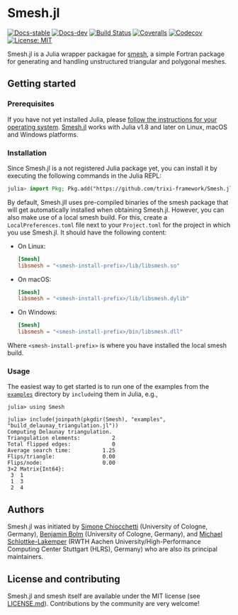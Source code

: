 # Smesh.jl

[![Docs-stable](https://img.shields.io/badge/docs-stable-blue.svg)](https://trixi-framework.github.io/Smesh.jl/stable)
[![Docs-dev](https://img.shields.io/badge/docs-dev-blue.svg)](https://trixi-framework.github.io/Smesh.jl/dev)
[![Build Status](https://github.com/trixi-framework/Smesh.jl/workflows/CI/badge.svg)](https://github.com/trixi-framework/Smesh.jl/actions?query=workflow%3ACI)
[![Coveralls](https://coveralls.io/repos/github/trixi-framework/Smesh.jl/badge.svg)](https://coveralls.io/github/trixi-framework/Smesh.jl)
[![Codecov](https://codecov.io/gh/trixi-framework/Smesh.jl/branch/main/graph/badge.svg)](https://codecov.io/gh/trixi-framework/Smesh.jl)
[![License: MIT](https://img.shields.io/badge/License-MIT-success.svg)](https://opensource.org/license/mit/)

Smesh.jl is a Julia wrapper packagae for [smesh](https://github.com/trixi-framework/smesh),
a simple Fortran package for generating and handling unstructured triangular and polygonal
meshes.


## Getting started
### Prerequisites
If you have not yet installed Julia, please [follow the instructions for your
operating system](https://julialang.org/downloads/platform/).
[Smesh.jl](https://github.com/trixi-framewor/Smesh.jl) works with Julia v1.8
and later on Linux, macOS and Windows platforms.

### Installation
Since Smesh.jl is a not registered Julia package yet, you can install it by executing
the following commands in the Julia REPL:
```julia
julia> import Pkg; Pkg.add("https://github.com/trixi-framework/Smesh.jl")
```

By default, Smesh.jll uses pre-compiled binaries of the smesh package that will get
automatically installed when obtaining Smesh.jl. However, you can also make use of a local
smesh build.  For this, create a `LocalPreferences.toml` file next to your `Project.toml`
for the project in which you use Smesh.jl. It should have the following content:

* On Linux:
  ```toml
  [Smesh]
  libsmesh = "<smesh-install-prefix>/lib/libsmesh.so"
  ```
* On macOS:
  ```toml
  [Smesh]
  libsmesh = "<smesh-install-prefix>/lib/libsmesh.dylib"
  ```
* On Windows:
  ```toml
  [Smesh]
  libsmesh = "<smesh-install-prefix>/bin/libsmesh.dll"
  ```

Where `<smesh-install-prefix>` is where you have installed the local smesh build.

### Usage
The easiest way to get started is to run one of the examples from the
[`examples`](https://github.com/trixi-framework/Smesh.jl/tree/main/examples) directory by
`include`ing them in Julia, e.g.,
```
julia> using Smesh

julia> include(joinpath(pkgdir(Smesh), "examples", "build_delaunay_triangulation.jl"))
Computing Delaunay triangulation.
Triangulation elements:          2
Total flipped edges:             0
Average search time:          1.25
Flips/triangle:               0.00
Flips/node:                   0.00
3×2 Matrix{Int64}:
 3  1
 1  3
 2  4
 ```


## Authors
Smesh.jl was initiated by
[Simone Chiocchetti](https://www.mi.uni-koeln.de/NumSim/dr-simone-chiocchetti/)
(University of Cologne, Germany),
[Benjamin Bolm](https://www.mi.uni-koeln.de/NumSim/benjamin-bolm/)
(University of Cologne, Germany), and
[Michael Schlottke-Lakemper](https://lakemper.eu) (RWTH Aachen University/High-Performance
Computing Center Stuttgart (HLRS), Germany)
who are also its principal maintainers.


## License and contributing
Smesh.jl and smesh itself are available under the MIT license (see [LICENSE.md](LICENSE.md)).
Contributions by the community are very welcome!

